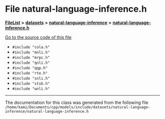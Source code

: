 

# File natural-language-inference.h



[**FileList**](files.md) **>** [**datasets**](dir_29ff4802398ba4a572b958e731c7adb4.md) **>** [**natural-language-inference**](dir_cecfbd08ba907cb0c98c6ffe5c1549f6.md) **>** [**natural-language-inference.h**](natural-language-inference_8h.md)

[Go to the source code of this file](natural-language-inference_8h_source.md)



* `#include "cola.h"`
* `#include "mnli.h"`
* `#include "mrpc.h"`
* `#include "qnli.h"`
* `#include "qqp.h"`
* `#include "rte.h"`
* `#include "snli.h"`
* `#include "stsb.h"`
* `#include "wnli.h"`


































































------------------------------
The documentation for this class was generated from the following file `/home/kami/Documents/cpp/models/include/datasets/natural-language-inference/natural-language-inference.h`

